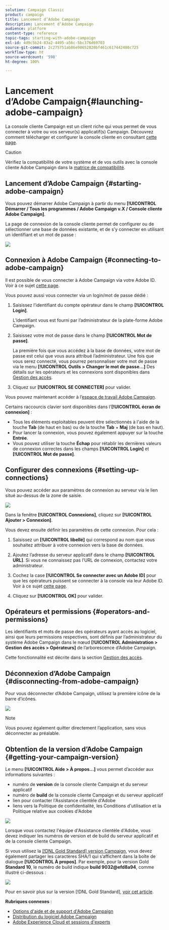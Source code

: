 ```yaml
---
solution: Campaign Classic
product: campaign
title: Lancement d’Adobe Campaign
description: Lancement d’Adobe Campaign
audience: platform
content-type: reference
topic-tags: starting-with-adobe-campaign
exl-id: 4d9c5b24-83a2-4495-a56c-5bc376d69703
source-git-commit: 2c275751ab86e98652820bf461c617442480c725
workflow-type: ht
source-wordcount: '598'
ht-degree: 100%

---
```


# Lancement d’Adobe Campaign{#launching-adobe-campaign}

La console cliente Campaign est un client riche qui vous permet de vous connecter à votre ou vos serveur(s) applicatif(s) Campaign. Découvrez comment télécharger et configurer la console cliente en consultant [cette page](../../installation/using/installing-the-client-console.md).


>[!CAUTION]
>
>Vérifiez la compatibilité de votre système et de vos outils avec la console cliente Adobe Campaign dans la [matrice de compatibilité](../../rn/using/compatibility-matrix.md#ClientConsoleoperatingsystems).

## Lancement d’Adobe Campaign {#starting-adobe-campaign}

Vous pouvez démarrer Adobe Campaign à partir du menu **[!UICONTROL Démarrer / Tous les programmes / Adobe Campaign v.X / Console cliente Adobe Campaign]**.

La page de connexion de la console cliente permet de configurer ou de sélectionner une base de données existante, et de s’y connecter en utilisant un identifiant et un mot de passe :

![](assets/acc-logon.png)

## Connexion à Adobe Campaign {#connecting-to-adobe-campaign}

Il est possible de vous connecter à Adobe Campaign via votre Adobe ID. Voir à ce sujet [cette page](../../integrations/using/about-adobe-id.md).

Vous pouvez aussi vous connecter via un login/mot de passe dédié :

1. Saisissez l’identifiant du compte opérateur dans le champ **[!UICONTROL Login]**.

   L’identifiant vous est fourni par l’administrateur de la plate-forme Adobe Campaign.

1. Saisissez votre mot de passe dans le champ **[!UICONTROL Mot de passe]**.

   La première fois que vous accédez à la base de données, votre mot de passe est celui que vous aura attribué l’administrateur. Une fois que vous serez connecté, vous pourrez personnaliser votre mot de passe via le menu **[!UICONTROL Outils > Changer le mot de passe...]** Des détails sur les opérateurs et les connexions sont disponibles dans [Gestion des accès](../../platform/using/access-management.md).

1. Cliquez sur **[!UICONTROL SE CONNECTER]** pour valider.<!--You can also press the **Enter** key to launch connection.-->

Vous pouvez maintenant accéder à l’[espace de travail Adobe Campaign](../../platform/using/adobe-campaign-workspace.md).

Certains raccourcis clavier sont disponibles dans l&#39;**[!UICONTROL écran de connexion]** :
* Tous les éléments exploitables peuvent être sélectionnés à l&#39;aide de la touche **Tab** (de haut en bas) ou de la touche **Tab** + **Maj** (de bas en haut).
* Pour lancer la connexion, vous pouvez également appuyer sur la touche **Entrée**.
* Vous pouvez utiliser la touche **Échap** pour rétablir les dernières valeurs de connexion correctes dans les champs **[!UICONTROL Login]** et **[!UICONTROL Mot de passe]**.

## Configurer des connexions {#setting-up-connections}

Vous pouvez accéder aux paramètres de connexion au serveur via le lien situé au-dessus de la zone de saisie.

![](assets/s_ncs_user_connections_management.png)

Dans la fenêtre **[!UICONTROL Connexions]**, cliquez sur **[!UICONTROL Ajouter > Connexion]**.

Vous devez ensuite définir les paramètres de cette connexion. Pour cela :

1. Saisissez un **[!UICONTROL libellé]** qui correspond au nom que vous souhaitez attribuer à votre connexion vers la base de données.

1. Ajoutez l’adresse du serveur applicatif dans le champ **[!UICONTROL URL]**. Si vous ne connaissez pas l’URL de connexion, contactez votre administrateur.

1. Cochez la case **[!UICONTROL Se connecter avec un Adobe ID]** pour que les opérateurs puissent se connecter à la console via leur Adobe ID. Voir à ce sujet [cette page](../../integrations/using/about-adobe-id.md).

1. Cliquez sur **[!UICONTROL OK]** pour valider.

## Opérateurs et permissions {#operators-and-permissions}

Les identifiants et mots de passe des opérateurs ayant accès au logiciel, ainsi que leurs permissions respectives, sont définis par l’administrateur du système Adobe Campaign dans le nœud **[!UICONTROL Administration > Gestion des accès > Opérateurs]** de l’arborescence d’Adobe Campaign.

Cette fonctionnalité est décrite dans la section [Gestion des accès](../../platform/using/access-management.md).

## Déconnexion d’Adobe Campaign {#disconnecting-from-adobe-campaign}

Pour vous déconnecter d’Adobe Campaign, utilisez la première icône de la barre d’icônes.

![](assets/s_ncs_user_deconnexion.png)

>[!NOTE]
>
>Vous pouvez également quitter directement l’application, sans vous déconnecter au préalable.

## Obtention de la version d’Adobe Campaign {#getting-your-campaign-version}

Le menu **[!UICONTROL Aide > À propos...]** vous permet d’accéder aux informations suivantes :

* numéro de **version** de la console cliente Campaign et du serveur applicatif
* numéro de **build** de la console cliente Campaign et du serveur applicatif
* lien pour contacter l&#39;Assistance clientèle d&#39;Adobe
* liens vers la Politique de confidentialité, les Conditions d&#39;utilisation et la Politique relative aux cookies d&#39;Adobe

![](assets/about-acc.png)

Lorsque vous contactez l&#39;équipe d&#39;Assistance clientèle d&#39;Adobe, vous devez indiquer les numéros de version et de build du serveur applicatif et de la console cliente Campaign.

Si vous utilisez la [ [!DNL Gold Standard] version Campaign](../../rn/using/gold-standard.md), vous devez également partager les caractères SHA/1 qui s’affichent dans la boîte de dialogue **[!UICONTROL À propos]**. Par exemple, pour la version Gold **Standard 10**, le numéro de build indique **build 9032@efd8a94**, comme illustré ci-dessous :

![](assets/about-acc-gs.png)

Pour en savoir plus sur la version [!DNL Gold Standard], [voir cet article](../../rn/using/gs-overview.md).

**Rubriques connexes** :

* [Options d&#39;aide et de support d&#39;Adobe Campaign](../../support.md)
* [Distribution du logiciel Adobe Campaign](https://experience.adobe.com/#/downloads/content/software-distribution/en/campaign.html)
* [Adobe Experience Cloud et sessions d&#39;experts](https://helpx.adobe.com/fr/enterprise/admin-guide.html/enterprise/using/support-for-experience-cloud.ug.html)

